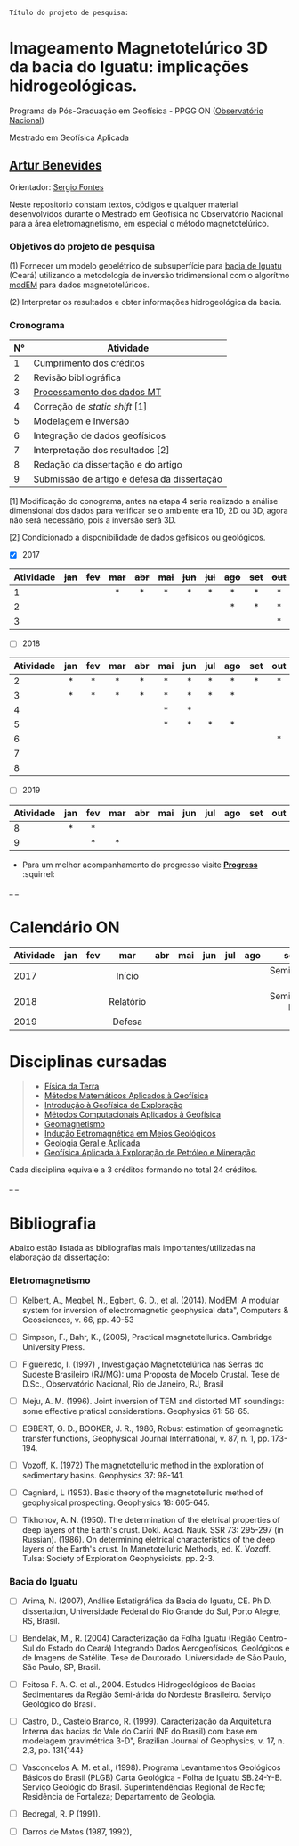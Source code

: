
`Título do projeto de pesquisa:` 
# Imageamento Magnetotelúrico 3D da bacia do Iguatu: implicações hidrogeológicas. 

Programa de Pós-Graduação em Geofísica - PPGG ON ([Observatório Nacional](http://on.br))

Mestrado em Geofísica Aplicada
## [Artur Benevides](http://lattes.cnpq.br/7097271152547438)

Orientador: [Sergio Fontes](http://lattes.cnpq.br/8537150955145617) 

Neste repositório constam textos, códigos e qualquer material desenvolvidos durante o Mestrado em Geofísica no Observatório Nacional para a área eletromagnetismo, em especial o método magnetotelúrico.


### Objetivos do projeto de pesquisa
(1) Fornecer um modelo geoelétrico de subsuperfície para [bacia de Iguatu](https://github.com/arturbenevides/Magnetotelluric/tree/master/Bacia%20do%20Iguatu) (Ceará) utilizando a metodologia de inversão tridimensional com o algorítmo [modEM](https://sites.google.com/site/modularem/) para dados magnetotelúricos.

(2) Interpretar os resultados e obter informações hidrogeológica da bacia.



### Cronograma
N° |Atividade
 ------------------------------|------------------------------------                   
1| Cumprimento dos créditos 
2| Revisão bibliográfica     
3| [Processamento dos dados MT](/Processamento/)  
4| Correção de *static shift* [1] 
5| Modelagem e Inversão 
6| Integração de dados geofísicos 
7| Interpretação dos resultados [2]
8| Redação da dissertação e do artigo  
9| Submissão de artigo e defesa da dissertação	
  
 [1] Modificação do conograma, antes na etapa 4 seria realizado a análise dimensional dos dados para verificar se o ambiente era 1D, 2D ou 3D, agora não será necessário, pois a inversão será 3D.
 
 [2] Condicionado a disponibilidade de dados gefísicos ou geológicos.
 
- [x] 2017

Atividade| ~~jan~~ | ~~fev~~| ~~mar~~| ~~abr~~| ~~mai~~| ~~jun~~| ~~jul~~| ~~ago~~|~~set~~| ~~out~~| ~~nov~~| ~~dez~~
---------|:-----:|:----:|:----:|:----:|:----:|:----:|:---:|:----:|:----:|:----:|:----:|:----:
1| | |* |* |* |* |* |* |* |* |* |*
2| | | | | | | | * |* |* |* |* |
3| | | | | | | | | |* |* |*


- [ ] 2018

Atividade| jan | fev| mar| abr| mai| jun| jul| ago|set| out| nov| dez
---------|:-----:|:----:|:----:|:----:|:----:|:----:|:---:|:----:|:----:|:----:|:----:|----:
2| * |* |* |* |* |* |* |* |* |* |* |*
3| * |* |* |* |* |* |* | * | | | | | |
4| | | | | * |* | | | | | | | | 
5|  | | | |* |* |* |* | | | |
6| | | | | | | | | |* |* | | |
7| | | | | | | | | | | |* |* | *
8 | | | | | | | | | | |* |* | *


- [ ] 2019

Atividade| jan | fev| mar| abr| mai| jun| jul| ago|set| out| nov| dez
---------|:-----:|:----:|:----:|:----:|:----:|:----:|:---:|:----:|:----:|:----:|:----:|----:
8| * |* | | | | | ||  | | ||
9| | * |* || | | | | | | | 


* Para um melhor acompanhamento do progresso visite **[Progress](https://github.com/arturbenevides/Magnetotelluric/projects/1)** :squirrel:


_
_
# Calendário ON

Atividade| jan | fev| mar| abr| mai| jun| jul| ago|set| out| nov| dez
---------|:-----:|:----:|:----:|:----:|:----:|:----:|:---:|:----:|:----:|:----:|:----:|:----:
2017| | |Início |  | | | | |Seminário I | | |Disciplinas (Fim)
2018| | |Relatório | | | | | | Seminário II| | |Dissertação (Entrega) 
2019| | | Defesa| | | | | | | | |


# Disciplinas cursadas


 > * [Física da Terra](http://on.br/dppg/geofisica/ementa/FiSICA_DA_TERRA_rev.pdf)
 > * [Métodos Matemáticos Aplicados à Geofísica](http://on.br/dppg/geofisica/ementa/METODOS_MATEMATICOS_EM_GEOFISICA_rev.pdf)
 > * [Introdução à Geofísica de Exploração](http://on.br/dppg/geofisica/ementa/INTRODUCAO_A_GEOFISICA_DE_EXPLORACAO_rev.pdf)
 > * [Métodos Computacionais Aplicados à Geofísica](http://on.br/dppg/geofisica/ementa/METODOS_COMPUTACIONAIS_APLICADOS_A_GEOFISICA_rev.pdf)
 > * [Geomagnetismo](http://on.br/dppg/geofisica/ementa/GEOMAGNETISMO_rev.pdf)
 > * [Indução Eetromagnética em Meios Geológicos](http://on.br/dppg/geofisica/ementa/INDUCAO_ELETROMAGNETICA_EM_MEIOS_GEOLOGICOS_rev.pdf)
 > * [Geologia Geral e Aplicada](http://on.br/dppg/geofisica/ementa/GEOLOGIA_GERAL_E_APLICADA_rev.pdf)
 > * [Geofísica Aplicada à Exploração de Petróleo e Mineração](http://on.br/dppg/geofisica/ementa/GEOFISICA_APLICADA_A_EXPLORACAO_DE_PETROLEO_ref.pdf)

Cada disciplina equivale a 3 créditos formando no total 24 créditos.

_
_

# Bibliografia

Abaixo estão listada as bibliografias mais importantes/utilizadas na elaboração da dissertação:

### Eletromagnetismo


- [ ] Kelbert, A., Meqbel, N., Egbert, G. D., et al. (2014). ModEM: A modular system for inversion of electromagnetic geophysical data", Computers & Geosciences, v. 66, pp. 40-53

- [ ] Simpson, F., Bahr, K., (2005), Practical magnetotellurics. Cambridge University Press.

- [ ] Figueiredo, I. (1997) , Investigação Magnetotelúrica nas Serras do Sudeste Brasileiro (RJ/MG): uma Proposta de Modelo Crustal. Tese de D.Sc., Observatório Nacional, Rio de Janeiro, RJ, Brasil

- [ ] Meju, A. M. (1996). Joint inversion of TEM and distorted MT soundings: some effective pratical considerations. Geophysics 61: 56-65.

- [ ] EGBERT, G. D., BOOKER, J. R., 1986, Robust estimation of geomagnetic transfer functions, Geophysical Journal International, v. 87, n. 1, pp. 173-194.

- [ ] Vozoff, K. (1972)  The magnetotelluric method in the exploration of sedimentary basins. Geophysics 37: 98-141.

- [ ] Cagniard, L (1953). Basic theory of the magnetotelluric method of geophysical prospecting. Geophysics 18: 605-645.

- [ ] Tikhonov, A. N. (1950). The determination of the eletrical properties of deep layers of the Earth's crust. Dokl. Acad. Nauk. SSR 73: 295-297 (in Russian). (1986). On determining eletrical characteristics of the deep layers of the Earth's crust. In Manetotelluric Methods, ed. K. Vozoff. Tulsa: Society of Exploration Geophysicists, pp. 2-3.






### Bacia do Iguatu

- [ ] Arima, N. (2007), Análise Estatigráfica da Bacia do Iguatu, CE. Ph.D. dissertation, Universidade Federal do Rio Grande do Sul, Porto Alegre, RS, Brasil.

- [ ] Bendelak, M., R. (2004) Caracterização da Folha Iguatu (Região Centro-Sul do Estado do Ceará) Integrando Dados Aerogeofísicos, Geológicos e de Imagens de Satélite. Tese de Doutorado. Universidade de São Paulo, São Paulo, SP, Brasil.

- [ ] Feitosa F. A. C. et al., 2004. Estudos Hidrogeológicos de Bacias Sedimentares da Região Semi-árida do Nordeste Brasileiro. Serviço Geológico do Brasil. 

- [ ] Castro, D., Castelo Branco, R. (1999). Caracterização da Arquitetura Interna das bacias do Vale do Cariri (NE do Brasil) com base em modelagem gravimétrica 3-D", Brazilian Journal of Geophysics, v. 17, n. 2,3, pp. 131{144}

 - [ ] Vasconcelos A. M. et al., (1998). Programa Levantamentos Geológicos Básicos do Brasil (PLGB) Carta Geológica - Folha de Iguatu SB.24-Y-B. Serviço Geológic do Brasil. Superintendências Regional de Recife; Residência de Fortaleza; Departamento de Geologia.

- [ ] Bedregal, R. P (1991). 
- [ ] Darros de Matos (1987, 1992),
